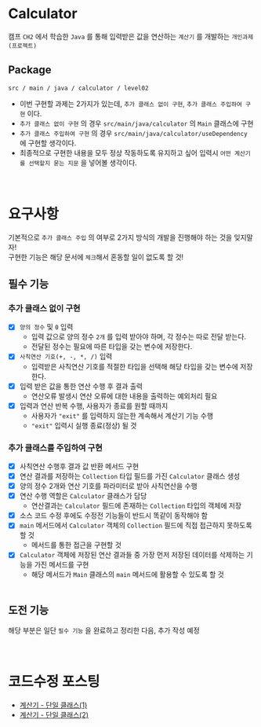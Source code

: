 # Calculator
캠프 `CH2` 에서 학습한 `Java` 를 통해 입력받은 값을 연산하는 `계산기` 를 개발하는 `개인과제(프로젝트)`

## Package
```
src / main / java / calculator / level02
```
- 이번 구현할 과제는 2가지가 있는데, `추가 클래스 없이 구현`, `추가 클래스 주입하여 구현` 이다.
- `추가 클래스 없이 구현` 의 경우 `src/main/java/calculator` 의 `Main` 클래스에 구현
- `추가 클래스 주입하여 구현` 의 경우 `src/main/java/calculator/useDependency` 에 구현할 생각이다.
- 최종적으로 구현한 내용을 모두 정상 작동하도록 유지하고 싶어 입력시 `어떤 계산기를 선택할지 묻는 지문` 을 넣어볼 생각이다.
<br/><br/><br/>

# 요구사항
기본적으로 `추가 클래스 주입` 의 여부로 2가지 방식의 개발을 진행해야 하는 것을 잊지말자!<br/>
구현한 기능은 해당 문서에 `체크`해서 혼동할 일이 없도록 할 것!

## 필수 기능
### 추가 클래스 없이 구현
- [x] `양의 정수` 및 `0` 입력
  - 입력 값으로 양의 정수 `2개` 를 입력 받아야 하며, 각 정수는 따로 전달 받는다.
  - 전달된 정수는 필요에 따른 타입을 갖는 변수에 저장한다.
- [x] `사칙연산 기호(+, -, *, /)` 입력
  - 입력받은 사칙연산 기호를 적절한 타입을 선택해 해당 타입을 갖는 변수에 저장한다.
- [x] 입력 받은 값을 통한 연산 수행 후 결과 출력
  - 연산오류 발생시 연산 오류에 대한 내용을 출력하는 예외처리 필요
- [x] 입력과 연산 반복 수행, 사용자가 종료를 원할 때까지
  - 사용자가 `"exit"` 를 입력하지 않는한 계속해서 계산기 기능 수행
  - `"exit"` 입력시 실행 종료(정상) 될 것

### 추가 클래스를 주입하여 구현
- [x] 사칙연산 수행후 결과 값 반환 메서드 구현
- [x] 연산 결과를 저장하는 `Collection` 타입 필드를 가진 `Calculator` 클래스 생성
- [x] 양의 정수 2개와 연산 기호를 파라미터로 받아 사칙연산을 수행
- [x] 연산 수행 역할은 `Calculator` 클래스가 담당
  - 연산결과는 `Calculator` 필드에 존재하는 `Collection` 타입의 객체에 저장
- [x] 소스 코드 수정 후에도 수정전 기능들이 반드시 똑같이 동작해야 함
- [x] `main` 메서드에서 `Calculator` 객체의 `Collection` 필드에 직접 접근하지 못하도록 할 것
  - 메서드를 통한 접근을 구현할 것
- [x] `Calculator` 객체에 저장된 연산 결과들 중 가장 먼저 저장된 데이터를 삭제하는 기능을 가진 메서드를 구현
  - 해당 메서드가 `Main` 클래스의 `main` 메서드에 활용할 수 있도록 할 것
<br/><br/>

## 도전 기능
해당 부분은 일단 `필수 기능` 을 완료하고 정리한 다음, 추가 작성 예정
<br/><br/><br/>

# 코드수정 포스팅
- [계산기 - 단일 클래스(1)](https://development-diary-for-me.tistory.com/116)
- [계산기 - 단일 클래스(2)](https://development-diary-for-me.tistory.com/118)